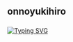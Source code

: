 ###
## __onnoyukihiro__
###
[![Typing SVG](https://readme-typing-svg.herokuapp.com?color=16D400&size=25&width=770&lines=belajar+bersama+copy+paste+code+by+onnoyukihiro)](https://git.io/typing-svg)

###
###



###
###

